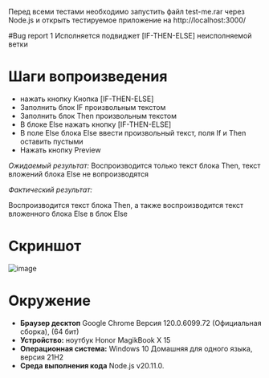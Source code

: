 Перед всеми тестами необходимо запустить файл test-me.rar через Node.js и открыть тестируемое приложение на http://localhost:3000/

#Bug report 1 
Исполняется подвиджет [IF-THEN-ELSE] неисполняемой ветки

# Шаги вопроизведения
* нажать кнопку Кнопка [IF-THEN-ELSE]
* Заполнить блок IF произвольным текстом
* Заполнить блок Then произвольным текстом
* В блоке Else нажать кнопку [IF-THEN-ELSE]
* В поле Else блока Else ввести произвольный текст, поля If и Then оставить пустыми
* Нажать кнопку Preview

*Ожидаемый результат:* 
Воспроизводится только текст блока Then, текст вложений блока Else не вопроизводятся

*Фактический результат:* 

Воспроизводится текст блока Then, а также воспроизводится текст вложенного блока Else в блок Else

# Скриншот
![image](https://skrinshoter.ru/s/220124/7JHJHWCs.jpg?download=1&name=Скриншот-22-01-2024%2016:42:27.jpg)

# Окружение

* **Браузер десктоп** Google Chrome Версия 120.0.6099.72 (Официальная сборка), (64 бит)
* **Устройство:** ноутбук Honor MagikBook X 15 
* **Операционная система:** Windows 10 Домашняя для одного языка, версия 21H2
* **Среда выполнения кода** Node.js v20.11.0.

